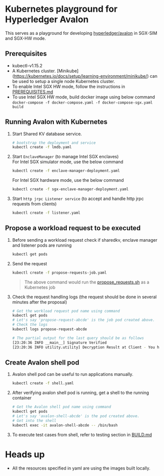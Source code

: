 <!--
Licensed under Creative Commons Attribution 4.0 International License
https://creativecommons.org/licenses/by/4.0/
-->

# Kubernetes playground for Hyperledger Avalon

This serves as a playground for developing
[hyperledger/avalon](https://github.com/hyperledger/avalon)
in SGX-SIM and SGX-HW mode.

## Prerequisites
- kubectl-v1.15.2
- A Kubernetes cluster.
  [Minikube] (https://kubernetes.io/docs/setup/learning-environment/minikube/)
  can be used to setup a single node Kubernetes cluster.
- To enable Intel SGX HW mode, follow the instructions in
  [PREREQUISITES.md](../../PREREQUISITES.md#intel-sgx-in-hardware-mode)
- To use Intel SGX HW mode, build docker image using below command
  `docker-compose -f docker-compose.yaml -f docker-compose-sgx.yaml build`

## Running Avalon with Kubernetes

1. Start Shared KV database service.
    ```bash
    # bootstrap the deployment and service
    kubectl create -f lmdb.yaml
    ```
2. Start `EnclaveManager` (to manage Intel SGX enclaves)  
   For Intel SGX simulator mode, use the below command
    ```bash
    kubectl create -f enclave-manager-deployment.yaml
    ```
   For Intel SGX hardware mode, use the below command
    ```bash
    kubectl create -f sgx-enclave-manager-deployment.yaml
    ```
3.  Start `http jrpc Listener service`
    (to accept and handle http jrpc requests from clients)
    ```bash
    kubectl create -f listener.yaml
    ```

## Propose a workload request to be executed
1. Before sending a workload request check if sharedkv, enclave manager and
   listener pods are running
    ```bash
    kubectl get pods
    ```

2. Send the request 
    ```bash
    kubectl create -f propose-requests-job.yaml
    ```

    > The above command would run the 
    > [propose_requests.sh](propose_requests.sh) as a Kubernetes job

3. Check the request handling logs (the request should be done in several 
   minutes after the proposal)
    ```bash
    # Get the workload request pod name using command
    kubectl get pods
    # Let's say 'propose-request-abcde' is the job pod created above.
    # Check the logs
    kubectl logs propose-request-abcde

    # The partial output for the last query should be as follows
    [23:20:36 INFO __main__] Signature Verified
    [23:20:36 INFO utility.utility] Decryption Result at Client - You have a 47% risk of heart disease.
    ```

## Create Avalon shell pod
1. Avalon shell pod can be useful to run applications manually.
    ```bash
    kubectl create -f shell.yaml
    ```
2. After verifying avalon shell pod is running,
   get a shell to the running container
    ```bash
    # Get the Avalon shell pod name using command
    kubectl get pods
    # Let's say 'avalon-shell-abcde' is the pod created above.
    # Get into the shell
    kubectl exec -it avalon-shell-abcde -- /bin/bash
    ```
3. To execute test cases from shell, refer to testing section in
   [BUILD.md](../../BUILD.md#testing)

# Heads up
- All the resources specified in yaml are using the images built locally.
